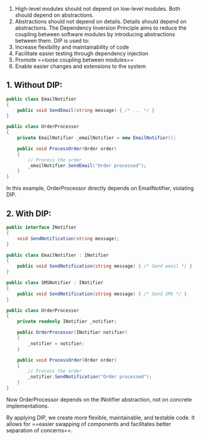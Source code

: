 1. High-level modules should not depend on low-level modules. Both should depend on abstractions.
2. Abstractions should not depend on details. Details should depend on abstractions.
The Dependency Inversion Principle aims to reduce the coupling between software modules by introducing abstractions between them.
DIP is used to:
1. Increase flexibility and maintainability of code
2. Facilitate easier testing through dependency injection
3. Promote ==loose coupling between modules==
4. Enable easier changes and extensions to the system
## 1. Without DIP:
```csharp
public class EmailNotifier
{
    public void SendEmail(string message) { /* ... */ }
}

public class OrderProcessor
{
    private EmailNotifier _emailNotifier = new EmailNotifier();

    public void ProcessOrder(Order order)
    {
        // Process the order
        _emailNotifier.SendEmail("Order processed");
    }
}
```

In this example, OrderProcessor directly depends on EmailNotifier, violating DIP.
## 2. With DIP:
```csharp
public interface INotifier
{
    void SendNotification(string message);
}

public class EmailNotifier : INotifier
{
    public void SendNotification(string message) { /* Send email */ }
}

public class SMSNotifier : INotifier
{
    public void SendNotification(string message) { /* Send SMS */ }
}

public class OrderProcessor
{
    private readonly INotifier _notifier;

    public OrderProcessor(INotifier notifier)
    {
        _notifier = notifier;
    }

    public void ProcessOrder(Order order)
    {
        // Process the order
        _notifier.SendNotification("Order processed");
    }
}
```
Now OrderProcessor depends on the INotifier abstraction, not on concrete implementations.

By applying DIP, we create more flexible, maintainable, and testable code. It allows for ==easier swapping of components and facilitates better separation of concerns==.